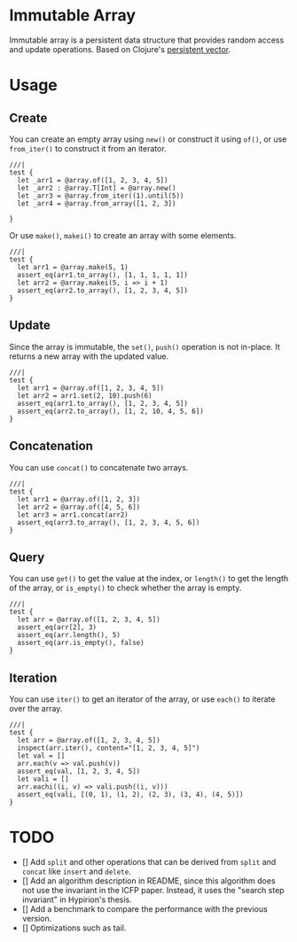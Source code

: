 # Immutable Array

Immutable array is a persistent data structure that provides random access and update operations. Based on Clojure's [persistent vector](https://hypirion.com/musings/understanding-persistent-vector-pt-1).

# Usage

## Create

You can create an empty array using `new()` or construct it using `of()`, or use `from_iter()` to construct it from an iterator.

```moonbit
///|
test {
  let _arr1 = @array.of([1, 2, 3, 4, 5])
  let _arr2 : @array.T[Int] = @array.new()
  let _arr3 = @array.from_iter((1).until(5))
  let _arr4 = @array.from_array([1, 2, 3])

}
```

Or use `make()`, `makei()` to create an array with some elements.

```moonbit
///|
test {
  let arr1 = @array.make(5, 1)
  assert_eq(arr1.to_array(), [1, 1, 1, 1, 1])
  let arr2 = @array.makei(5, i => i + 1)
  assert_eq(arr2.to_array(), [1, 2, 3, 4, 5])
}
```

## Update 

Since the array is immutable, the `set()`, `push()` operation is not in-place. It returns a new array with the updated value.

```moonbit
///|
test {
  let arr1 = @array.of([1, 2, 3, 4, 5])
  let arr2 = arr1.set(2, 10).push(6)
  assert_eq(arr1.to_array(), [1, 2, 3, 4, 5])
  assert_eq(arr2.to_array(), [1, 2, 10, 4, 5, 6])
}
```

## Concatenation

You can use `concat()` to concatenate two arrays.

```moonbit
///|
test {
  let arr1 = @array.of([1, 2, 3])
  let arr2 = @array.of([4, 5, 6])
  let arr3 = arr1.concat(arr2)
  assert_eq(arr3.to_array(), [1, 2, 3, 4, 5, 6])
}
```

## Query

You can use `get()` to get the value at the index, or `length()` to get the length of the array, or `is_empty()` to check whether the array is empty.

```moonbit
///|
test {
  let arr = @array.of([1, 2, 3, 4, 5])
  assert_eq(arr[2], 3)
  assert_eq(arr.length(), 5)
  assert_eq(arr.is_empty(), false)
}
```

## Iteration

You can use `iter()` to get an iterator of the array, or use `each()` to iterate over the array.

```moonbit
///|
test {
  let arr = @array.of([1, 2, 3, 4, 5])
  inspect(arr.iter(), content="[1, 2, 3, 4, 5]")
  let val = []
  arr.each(v => val.push(v))
  assert_eq(val, [1, 2, 3, 4, 5])
  let vali = []
  arr.eachi((i, v) => vali.push((i, v)))
  assert_eq(vali, [(0, 1), (1, 2), (2, 3), (3, 4), (4, 5)])
}
```

# TODO

- [] Add `split` and other operations that can be derived from `split` and `concat` like `insert` and `delete`.
- [] Add an algorithm description in README, since this algorithm does not use the invariant in the ICFP paper. Instead, it uses the "search step invariant" in Hypirion's thesis.
- [] Add a benchmark to compare the performance with the previous version.
- [] Optimizations such as tail.
